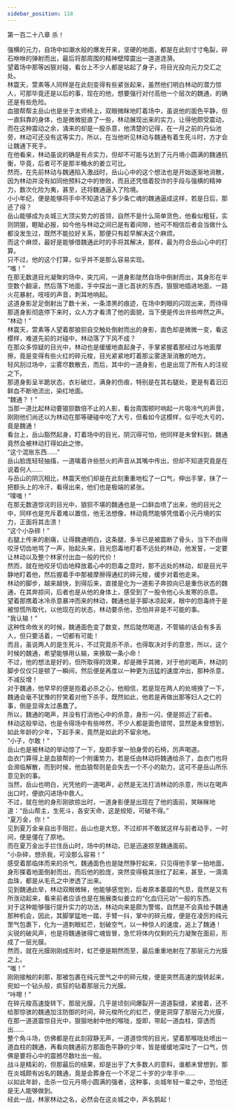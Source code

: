 ```yaml
---
sidebar_position: 118
---
```

 第一百二十八章 杀！


强横的元力，自场中如潮水般的爆发开来，坚硬的地面，都是在此刻寸寸龟裂，碎石咻咻的弹射而出，最后将那周围的精神壁障震出一道道涟漪。  
望着场中那等凶狠对碰，看台上不少人都是站起了身子，将目光投向元力交汇之处。  
林震天，萱素等人同样是在此刻变得有些紧张起来，虽然他们明白林动的潜力惊人，可那毕竟还是以后的事，现在的他，想要强行对付高他一个层次的魏通，的确还是有些危险。  
血狼帮帮主岳山也是坐于太师椅上，双眼微眯地盯着场中，虽说他的面色平静，但一直斜靠的身体，也是微微挺直了一些，林动展现出来的实力，让得他颇受震动，而在这种震动之余，涌来的却是一股杀意，他清楚的记得，在一月之前的丹仙池旁，林动可还没有这等实力，所以，在当他听见林动与魏通有着生死斗时，方才会让魏通下死手。  
在他看来，林动虽说的确是有点实力，但却不可能与达到了元丹境小圆满的魏通抗衡，毕竟，后者可不是那半桶水的姜立可比。  
然而，在先前林动与魏通陷入激战时，岳山心中的这个想法也是开始逐渐地消散，因为林动并没有如同他预料之中的惨败，而且还凭借着狡诈的手段与强横的精神力，数次化险为夷，甚至，还将魏通逼入了险境。  
小小年纪，便是能够将手中不知道沾了多少条亡魂的魏通逼成这样，若是日后，那还了得？  
岳山能够成为炎城三大顶尖势力的首领，自然不是什么简单货色，他看似粗狂，实则阴狠，睚眦必报，如今他与林动之间已是有着间隙，他可不相信后者会当做什么都没发生过，既然不能拉好关系，那便只有趁早解决这个麻烦。  
而这个麻烦，最好是能够借魏通此时的手将其解决，那样，最为符合岳山心中的打算。  
只不过，他的这个打算，似乎并不是那么容易实现。  
“嗤！”  
在那无数道目光凝聚的场中，突兀间，一道身影陡然自场中倒射而出，其身形在半空数个翻滚，然后落下地面，手中探出一道匕首状的东西，狠狠地插进地面，一路火花暴射，吱吱的声音，刺耳地响起。  
这道身影足足倒射出了数十米，一条漆黑的痕迹，在场中刺眼的闪现出来，而待得那道身影彻底停下来时，众人方才看清了他的面貌，当下便是传出许些哗然之声。  
“林动！”  
林震天，萱素等人望着那狼狈自交触处倒射而出的身影，面色却是微微一变，看这模样，难道先前的对碰中，林动落了下风不成？  
在那众多惊疑的目光中，林动也是缓缓地直起身子，手掌紧握着那经过与地面摩擦，竟是变得有些火红的碎元梭，目光紧紧地盯着那尘雾逐渐消散的地方。  
轻风刮过场中，尘雾尽数散去，而后，其中的一道身影，也是出现了所有人的注视之下。  
那道身影呈半跪状态，衣衫破烂，满身的伤痕，特别是在其右腿处，更是有着汩汩鲜血不断地流出，染红地面。  
“魏通？！”  
当那一道比起林动要狼狈数倍不止的人影，看台周围顿时响起一片吸冷气的声音，刚刚他们尚还以为林动在那等硬碰中吃了大亏，但看如今这模样，似乎吃大亏的，竟是魏通！  
看台上，岳山豁然起身，盯着场中的目光，阴沉得可怕，他同样是未曾料到，魏通竟然会被林动打得如此之惨。  
“这个混账东西……”  
岳山脸庞轻轻抽搐，一道噙着许些怒火的声音从其嘴中传出，但却不知道究竟是在说着何人……  
与岳山的阴沉相比，林震天他们却是在此刻重重地松了一口气，伸出手掌，抹了一把额头上的冷汗，看得出来，他们也是极端的紧张。  
“噗嗤！”  
在那无数道惊诧的目光中，狼狈不堪的魏通也是一口鲜血喷了出来，他的目光之中，同样也是充斥着难以置信，他无法想像，林动竟然能够凭借着小元丹境的实力，正面将其击溃！  
“这个小杂碎！”  
右腿上传来的剧痛，让得魏通明白，这条腿，多半已是被震断了骨头，当下不由得咬牙切齿地骂了一声，抬起头来，目光怨毒地盯着不远处的林动，他发誓，一定要让林动以及整个林家付出血一般的代价！  
然而，就在他咬牙切齿地释放着心中的怨毒之意时，那不远处的林动，却是目光平静地盯着他，然后握着手中那被摩擦得通红的碎元梭，缓步对着他走来。  
林动的脚步，越来越快，到得后来，直接是化为一道影子奔掠向已是重伤状态的魏通，在其奔掠间，后者也是从他的身体上，感受到了一股令他心头发寒的杀意。  
望着那携着冰冷杀意暴冲而来的林动，魏通也是手脚冰凉起来，眼中的怨毒终于是被惊慌所取代，以他现在的状态，林动要杀他，恐怕并非是不可能的事。  
“我认输！”  
这种性命攸关的时候，魏通面色变了数变，然后陡然喝道，不管输的话会有多丢人，但只要活着，一切都有可能！  
而且，虽说两人的是生死斗，不过究竟杀不杀，也得取决对手的意思，所以，这个时候的魏通，希望能够用认输，来换取一条小命！  
不过，他的想法是好的，但所取得的效果，却是微乎其微，对于他的喝声，林动的脚步仅仅只是顿了一瞬间，然后便是再度以一种更为迅猛的速度冲出，那种杀意，不减反增！  
对于魏通，他早早的便是抱着必杀之心，他相信，若是现在两人的处境换了一下，魏通会毫不犹豫的狞笑着对他下杀手，既然如此，他若是再做出那等妇人之仁的事，倒是显得太过愚蠢了。  
所以，魏通的喝声，并没有打消他心中的杀意，身形一闪，便是掠近了前者。  
林动这般举动，也是令得场中有些哗然，不少人都是面色错愕，显然是未曾想到，如此年龄的少年，下起手来，竟然是如此的不留余地。  
“小子，尔敢！”  
岳山也是被林动的举动惊了一下，旋即手掌一拍身旁的石椅，厉声喝道。  
血衣门算得上是血狼帮的一个附庸势力，若是任由林动将魏通给杀了，血衣门也将会濒临解散，而到时候，他血狼帮则是会失去一个不小的助力，这可不是岳山所乐意见到的事。  
当然，岳山也明白，光凭他的一道喝声，必然是无法打消林动的杀意，所以在喝声出口时，便欲闪进场中救人。  
不过，就在他的身形刚欲掠出时，一道身影便是出现在了他的面前，笑眯眯地道：“岳山帮主，生死斗，各安天命，这是规矩，可破不得。”  
“夏万金，你！”  
见到夏万金亲自出手阻拦，岳山也是大怒，不过却并不敢就这样与前者动手，一时间，便是僵在了原地。  
而在夏万金出手拦住岳山时，场中的林动，已是迅速掠至魏通面前。  
“小杂碎，想杀我，可没那么容易！”  
感受着那临体而来的杀气，魏通面色也是陡然狰狞起来，只见得他手掌一拍地面，身形搽着地面倒射而出，而后他的脸庞，突然变得极其涨红了起来，甚至，一滴滴血珠，都是从毛孔之中渗透了出来。  
见到魏通此举，林动双眼微眯，他能够感觉到，后者原本萎靡的气息，竟然是又有所涨动起来，看来前者应该也是在施展类似姜立的“化血归元功”一般的东西。  
对于这种能够强行提升实力的功法，林动向来是颇为警惕，自然是不会真给予魏通那种机会，因此，其脚掌猛地一踏，手臂一抖，掌中的碎元梭，便是在凌厉的纯元罡气包裹下，化为一道刺眼虹芒，划破空气，以一种惊人的速度，追上了魏通！  
尖锐的破风声，也是将魏通骇得亡魂皆冒，急忙将体内仅剩的元力凝聚在面前，形成了一层光膜。  
然而，就在光膜刚刚成形时，虹芒便是期然而至，最后重重地射在了那层元力光膜之上。  
“嗤！”  
刚刚接触的刹那，那被包裹在纯元罡气之中的碎元梭，便是突然高速的旋转起来，宛如一个钻头般，疯狂的钻着那层元力光膜。  
“咔嚓！”  
在碎元梭高速旋转下，那层光膜，几乎是顷刻间爆裂开一道道裂缝，紧接着，还不给那惊骇的魏通加注防御的时间，碎元梭所化的虹芒，便是洞穿了那层元力光膜，在那一道道震惊目光中，狠狠地射中他的喉咙，旋即，带起一道血柱，穿透而出……  
整个角斗场，仿佛都是在此刻寂静无声，一道道惊愕的目光，望着那喉咙处喷出一道血柱的魏通，再看向魏通前方那面色平静的少年，皆是缓缓地深吐了一口气，仿佛是要将心中的震撼尽数吐出一般。  
战斗是精彩的，但那最后的结果，却是出乎了大多数人的意料，谁都未曾想到，那在炎城颇有凶名的魏通，竟是会葬身在一个不足二十岁的少年手中……  
以如此年龄，击杀一位元丹境小圆满的强者，这种事，炎城年轻一辈之中，恐怕还是无人能够做到。  
经此一战，林家林动之名，必然会在这炎城之中，声名鹊起！  
  
  
